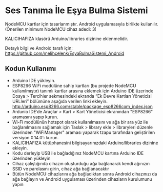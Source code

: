 # Ses Tanıma İle Eşya Bulma Sistemi

NodeMCU kartlar için tasarlanmıştır. Android uygulamasıyla birlikte kullanılır. (Önerilen minimum NodeMCU cihaz adedi: 3)

KALICIHAFIZA klasörü Arduino/libraries dizinine eklenmelidir.

Detaylı bilgi ve Android tarafı için: https://github.com/melihcelenk/EsyaBulmaSistemi_Android

## Kodun Kullanımı

- Arduino IDE yükleyin.
- ESP8266	WiFi	modülüne sahip kartları (bu projede NodeMCU kullanılmıştır) tanımlı kartlar arasına eklemek için Arduino IDE üzerinde
Dosya	>	Tercihler sekmesindeki	ekranda	“Ek	Devre	Kartları Yöneticisi	URLleri”	bölümüne	aşağıda	verilen	linki	ekleyin.
http://arduino.esp8266.com/stable/package_esp8266com_index.json
- Ardunio	IDE’de	Araçlar	>	Kart >	Kart	Yöneticisi	ekranından	"ESP8266" aramasını yapıp kurun.
- Wi-Fi modülünün hotspot olarak kullanılmasını ve ağa bir ara yüz ile bağlanılmasını sağlamak için 
Taslak >	library ekle > libraryleri	düzenle üzerinden "WiFiManager" araması yaparak tzapu tarafından geliştirilen versiyon 0.14.0'ı kurun.
- KALICIHAFIZA kütüphanesini bilgisayarınızdaki Arduino/libraries dizinine ekleyin.
- Kodu derleyip USB ile bağladığınız NodeMCU kartına Arduino IDE üzerinden yükleyin
- Cihaz çalıştığında cihazın oluşturduğu ağa bağlanarak kendi ağınızın SSID ve parolasını girin, cihaz ağa bağlanacaktır
- Bütün NodeMCU cihazlarını ağa bağladıktan sonra Android cihazınızı da ağa bağlayın ve Android uygulaması üzerinden cihazların kurulumunu yapın


